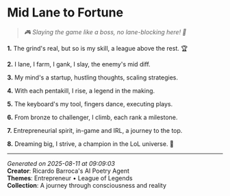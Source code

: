 # Mid Lane to Fortune

> *🎮 Slaying the game like a boss, no lane-blocking here! 💪*

**1.** The grind's real, but so is my skill, a league above the rest. 🏆


**2.** I lane, I farm, I gank, I slay, the enemy's mid diff.


**3.** My mind's a startup, hustling thoughts, scaling strategies.


**4.** With each pentakill, I rise, a legend in the making.


**5.** The keyboard's my tool, fingers dance, executing plays.


**6.** From bronze to challenger, I climb, each rank a milestone.


**7.** Entrepreneurial spirit, in-game and IRL, a journey to the top.


**8.** Dreaming big, I strive, a champion in the LoL universe. 🌟



---

*Generated on 2025-08-11 at 09:09:03*  
**Creator**: Ricardo Barroca's AI Poetry Agent  
**Themes**: Entrepreneur • League of Legends  
**Collection**: A journey through consciousness and reality